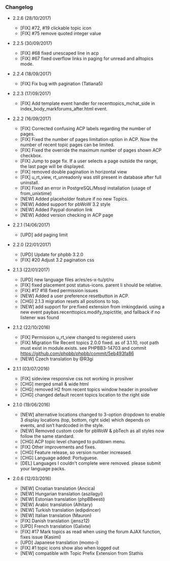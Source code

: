 
### Changelog

- 2.2.6 (28/10/2017) 
  - [FIX] #72, #19 clickable topic icon
  - [FIX] #75 remove quoted integer value 
  
- 2.2.5 (30/09/2017) 
  - [FIX] #68 fixed unescaped line in acp
  - [FIX] #67 fixed overflow links in paging for unread and alltopics mode.

- 2.2.4 (18/09/2017)
  - [FIX] Fix bug with pagination (Tatiana5)

- 2.2.3 (17/09/2017)
  - [FIX] Add template event handler for recenttopics_mchat_side in index_body_markforums_after.html event. 

- 2.2.2 (16/09/2017)
  - [FIX] Corrected confusing ACP labels regarding the number of pages.
  - [FIX] Fixed the number of pages limitation option in ACP. Now the number of recent topic pages can be limited. 
  - [FIX] Fixed the override the maximum number of pages shown ACP checkbox.
  - [FIX] Jump to page fix. If a user selects a page outside the range, the last page will be displayed.
  - [FIX] removed double pagination in horizontal view
  - [FIX] u_rt_view, rt_unreadonly was still present in database after full uninstall.
  - [FIX] Fixed an error in PostgreSQL/Mssql installation (usage of from_unixtime) 
  - [NEW] Added placeholder feature if no new Topics.
  - [NEW] Added support for pbWoW 3.2 style
  - [NEW] Added Paypal donation link 
  - [NEW] Added version checking in ACP page

- 2.2.1 (14/06/2017)
  - [UPD] add paging limit

- 2.2.0 (22/01/2017)
  - [UPD] Update for phpbb 3.2.0 
  - [FIX] #20 Adjust 3.2 pagination css 

- 2.1.3 (22/01/2017)
  - [UPD] new language files ar/es/es-x-tu/pt/ru
  - [FIX] fixed placement post status-icons. parent li should be relative.  
  - [FIX] #17 #18 fixed permission issues
  - [NEW] Added a user preference resetbutton in ACP.
  - [CHG] 2.1.3 migration resets all positions to top.  
  - [NEW] add support for pre:fixed extension from imkingdavid. using a new event paybas.recenttopics.modify_topictitle, and fallback if no listener was found
  
- 2.1.2 (22/10/2016)
  - [FIX] Permission u_rt_view changed to registered users
  - [FIX] Migration file Recent topics 2.0.0 fixed. as of 3.1.10, root path must exist in module.exists. see PHPBB3-14703 and commit https://github.com/phpbb/phpbb/commit/5eb493fa86
  - [NEW] Czech translation by @R3gi

- 2.1.1 (03/07/2016)
  - [FIX] sideview responsive css not working in prosilver
  - [CHG] merged small & wide html
  - [CHG] removed H2 from recent topics window header in prosilver  
  - [CHG] changed default recent topics location to the right side
     
- 2.1.0 (19/06/2016)
  - [NEW] alternative locations changed to 3-option dropdown to enable 3 display locations (top, bottom, right side) which depends on events, and isn’t hardcoded in the style. 
  - [NEW] Removed custom code for pbWoW & pbTech as all styles now follow the same standard.     
  - [CHG] ACP topic level changed to pulldown menu. 
  - [FIX] Other improvements and fixes.
  - [CHG] Feature release, so version number increased.
  - [CHG] Language added: Portuguese. 
  - [DEL] Languages I couldn't complete were removed. please submit your language packs.       
     
- 2.0.6 (12/03/2016)
  - [NEW] Croatian translation (Ancica) 
  - [NEW] Hungarian translation (aszilagyi)
  - [NEW] Estonian translation (phpBBeesti)
  - [NEW] Arabic translation (Alhitary)  
  - [NEW] Turkish translation (edipdincer)   
  - [NEW] Italian translation (Mauron)     
  - [FIX] Danish translation (jensz12)       
  - [UPD] French translation (Galixte)      
  - [FIX] #17 Mark topics as read when using the forum AJAX function, fixes issue (Kasimi)
  - [UPD] Japanese translation (momo-i)     
  - [FIX] #1 topic icons show also when logged out 
  - [NEW] compatible with Topic Prefix Extension from Stathis
